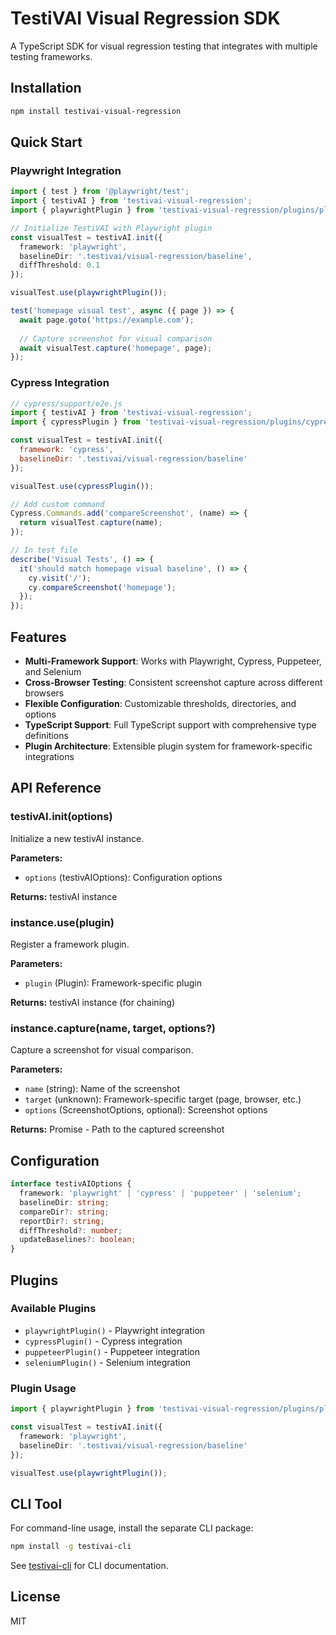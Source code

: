# TestiVAI Visual Regression SDK

A TypeScript SDK for visual regression testing that integrates with multiple testing frameworks.

## Installation

```bash
npm install testivai-visual-regression
```

## Quick Start

### Playwright Integration

```typescript
import { test } from '@playwright/test';
import { testivAI } from 'testivai-visual-regression';
import { playwrightPlugin } from 'testivai-visual-regression/plugins/playwright';

// Initialize TestiVAI with Playwright plugin
const visualTest = testivAI.init({
  framework: 'playwright',
  baselineDir: '.testivai/visual-regression/baseline',
  diffThreshold: 0.1
});

visualTest.use(playwrightPlugin());

test('homepage visual test', async ({ page }) => {
  await page.goto('https://example.com');
  
  // Capture screenshot for visual comparison
  await visualTest.capture('homepage', page);
});
```

### Cypress Integration

```javascript
// cypress/support/e2e.js
import { testivAI } from 'testivai-visual-regression';
import { cypressPlugin } from 'testivai-visual-regression/plugins/cypress';

const visualTest = testivAI.init({
  framework: 'cypress',
  baselineDir: '.testivai/visual-regression/baseline'
});

visualTest.use(cypressPlugin());

// Add custom command
Cypress.Commands.add('compareScreenshot', (name) => {
  return visualTest.capture(name);
});

// In test file
describe('Visual Tests', () => {
  it('should match homepage visual baseline', () => {
    cy.visit('/');
    cy.compareScreenshot('homepage');
  });
});
```

## Features

- **Multi-Framework Support**: Works with Playwright, Cypress, Puppeteer, and Selenium
- **Cross-Browser Testing**: Consistent screenshot capture across different browsers
- **Flexible Configuration**: Customizable thresholds, directories, and options
- **TypeScript Support**: Full TypeScript support with comprehensive type definitions
- **Plugin Architecture**: Extensible plugin system for framework-specific integrations

## API Reference

### testivAI.init(options)

Initialize a new testivAI instance.

**Parameters:**
- `options` (testivAIOptions): Configuration options

**Returns:** testivAI instance

### instance.use(plugin)

Register a framework plugin.

**Parameters:**
- `plugin` (Plugin): Framework-specific plugin

**Returns:** testivAI instance (for chaining)

### instance.capture(name, target, options?)

Capture a screenshot for visual comparison.

**Parameters:**
- `name` (string): Name of the screenshot
- `target` (unknown): Framework-specific target (page, browser, etc.)
- `options` (ScreenshotOptions, optional): Screenshot options

**Returns:** Promise<string> - Path to the captured screenshot

## Configuration

```typescript
interface testivAIOptions {
  framework: 'playwright' | 'cypress' | 'puppeteer' | 'selenium';
  baselineDir: string;
  compareDir?: string;
  reportDir?: string;
  diffThreshold?: number;
  updateBaselines?: boolean;
}
```

## Plugins

### Available Plugins

- `playwrightPlugin()` - Playwright integration
- `cypressPlugin()` - Cypress integration
- `puppeteerPlugin()` - Puppeteer integration
- `seleniumPlugin()` - Selenium integration

### Plugin Usage

```typescript
import { playwrightPlugin } from 'testivai-visual-regression/plugins/playwright';

const visualTest = testivAI.init({
  framework: 'playwright',
  baselineDir: '.testivai/visual-regression/baseline'
});

visualTest.use(playwrightPlugin());
```

## CLI Tool

For command-line usage, install the separate CLI package:

```bash
npm install -g testivai-cli
```

See [testivai-cli](https://www.npmjs.com/package/testivai-cli) for CLI documentation.

## License

MIT
